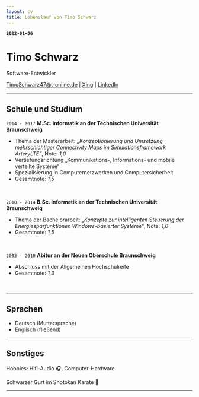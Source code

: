 ```yaml
---
layout: cv
title: Lebenslauf von Timo Schwarz
---
```


__`2022-01-06`__

# Timo Schwarz
Software-Entwickler

<div id="webaddress">
<a href="TimoSchwarz47@t-online.de">TimoSchwarz47@t-online.de</a>
| <a href="https://www.xing.com/profile/Timo_Schwarz31"><i class="fab fa-xing-square"></i> Xing</a>
| <a href="https://www.linkedin.com/in/timoschwarz/"><i class="fab fa-linkedin"></i> LinkedIn</a>
</div>


--------------------------------------------------------------------------------

## Schule und Studium

`2014 - 2017` __M.Sc. Informatik an der Technischen Universität Braunschweig__  

* Thema der Masterarbeit: _„Konzeptionierung und Umsetzung mehrschichtiger Connectivity
Maps im Simulationsframework ArteryLTE“_, Note: _1,0_
* Vertiefungsrichtung „Kommunikations-, Informations- und mobile verteilte Systeme“
* Spezialisierung in Computernetzwerken und Computersicherheit
* Gesamtnote: _1,5_  
<br>

`2010 - 2014` __B.Sc. Informatik an der Technischen Universität Braunschweig__  

* Thema der Bachelorarbeit: _„Konzepte zur intelligenten Steuerung der Energiesparfunktionen
Windows-basierter Systeme“_, Note: _1,0_
* Gesamtnote: _1,5_  
<br>

`2003 - 2010` __Abitur an der Neuen Oberschule Braunschweig__

* Abschluss mit der Allgemeinen Hochschulreife 
* Gesamtnote: _1,3_  
<br>

--------------------------------------------------------------------------------

## Sprachen

* Deutsch (Muttersprache)  
* Englisch (fließend)  

--------------------------------------------------------------------------------

## Sonstiges

Hobbies: Hifi-Audio 🎧, Computer-Hardware 

Schwarzer Gurt im Shotokan Karate 🥋  

--------------------------------------------------------------------------------

<!-- ### Footer

Zuletzt geändert: Januar 2022 -->
